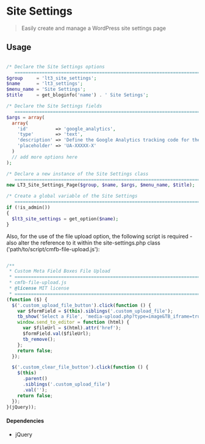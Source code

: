 # Site Settings

> Easily create and manage a WordPress site settings page

## Usage

```php

/* Declare the Site Settings options
   ======================================================================== */
$group     = 'lt3_site_settings';
$name      = 'lt3_settings';
$menu_name = 'Site Settings';
$title     = get_bloginfo('name') . ' Site Setings';

/* Declare the Site Settings fields
   ======================================================================== */
$args = array(
  array(
    'id'          => 'google_analytics',
    'type'        => 'text',
    'description' => 'Define the Google Analytics tracking code for the site here.',
    'placeholder' => 'UA-XXXXX-X'
  )
  // add more options here
);

/* Declare a new instance of the Site Settings class
   ======================================================================== */
new LT3_Site_Settings_Page($group, $name, $args, $menu_name, $title);

/* Create a global variable of the Site Settings
   ======================================================================== */
if (!is_admin())
{
  $lt3_site_settings = get_option($name);
}

```

Also, for the use of the file upload option, the following script is required - also alter the reference to it within the site-settings.php class ('path/to/script/cmfb-file-upload.js'):

```javascript

/**
 * Custom Meta Field Boxes File Upload
 * ========================================================================
 * cmfb-file-upload.js
 * @license MIT license
 * ======================================================================== */
(function ($) {
  $('.custom_upload_file_button').click(function () {
    var $formField = $(this).siblings('.custom_upload_file');
    tb_show('Select a File', 'media-upload.php?type=image&TB_iframe=true');
    window.send_to_editor = function (html) {
      var $fileUrl = $(html).attr('href');
      $formField.val($fileUrl);
      tb_remove();
    };
    return false;
  });

  $('.custom_clear_file_button').click(function () {
    $(this)
      .parent()
      .siblings('.custom_upload_file')
      .val('');
    return false;
  });
}(jQuery));

```

#### Dependencies
- jQuery
